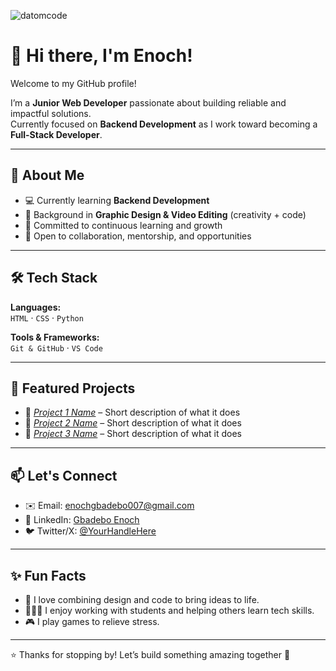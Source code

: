 <p align="left"> 
  <img src="https://komarev.com/ghpvc/?username=datomcode&label=Profile%20views&color=0e75b6&style=flat" alt="datomcode" /> 
</p>

# 👋 Hi there, I'm Enoch!  

Welcome to my GitHub profile!  

I’m a **Junior Web Developer** passionate about building reliable and impactful solutions.  
Currently focused on **Backend Development** as I work toward becoming a **Full-Stack Developer**.  

---

## 🚀 About Me  

- 💻 Currently learning **Backend Development**  
- 🎨 Background in **Graphic Design & Video Editing** (creativity + code)  
- 🚀 Committed to continuous learning and growth  
- 🤝 Open to collaboration, mentorship, and opportunities  

---

## 🛠️ Tech Stack  

**Languages:**  
`HTML` · `CSS` · `Python`  

**Tools & Frameworks:**  
`Git & GitHub` · `VS Code`  

---

## 📂 Featured Projects  

- 🔹 *[Project 1 Name](#)* – Short description of what it does  
- 🔹 *[Project 2 Name](#)* – Short description of what it does  
- 🔹 *[Project 3 Name](#)* – Short description of what it does  

---

## 📫 Let's Connect  

* ✉️ Email: [enochgbadebo007@gmail.com](mailto:enochgbadebo007@gmail.com)  
* 🔗 LinkedIn: [Gbadebo Enoch](https://www.linkedin.com/in/gbadeboenoch/)  
* 🐦 Twitter/X: [@YourHandleHere](#)  

---

## ✨ Fun Facts  

- 🧠 I love combining design and code to bring ideas to life.  
- 👨🏾‍💻 I enjoy working with students and helping others learn tech skills.  
- 🎮 I play games to relieve stress.  

---

⭐ Thanks for stopping by! Let’s build something amazing together 🌟  


